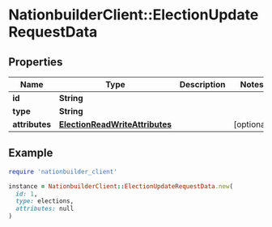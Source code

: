 # NationbuilderClient::ElectionUpdateRequestData

## Properties

| Name | Type | Description | Notes |
| ---- | ---- | ----------- | ----- |
| **id** | **String** |  |  |
| **type** | **String** |  |  |
| **attributes** | [**ElectionReadWriteAttributes**](ElectionReadWriteAttributes.md) |  | [optional] |

## Example

```ruby
require 'nationbuilder_client'

instance = NationbuilderClient::ElectionUpdateRequestData.new(
  id: 1,
  type: elections,
  attributes: null
)
```

